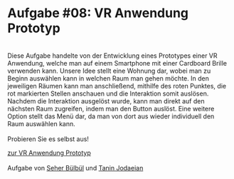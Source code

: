 # Aufgabe #08: VR Anwendung Prototyp
<br>
Diese Aufgabe handelte von der Entwicklung eines Prototypes einer VR Anwendung, welche man auf einem Smartphone mit einer Cardboard Brille verwenden kann. Unsere Idee stellt eine Wohnung dar, wobei man zu Beginn auswählen kann in welchen Raum man gehen möchte. In den jeweiligen Räumen kann man anschließend, mithilfe des roten Punktes, die rot markierten Stellen anschauen und die Interaktion somit auslösen. <br>
Nachdem die Interaktion ausgelöst wurde, kann man direkt auf den nächsten Raum zugreifen, indem man den Button auslöst. Eine weitere Option stellt das Menü dar, da man von dort aus wieder individuell den Raum auswählen kann. <br>
<br>
Probieren Sie es selbst aus! <br>

<a href="https://app.draftxr.com/vr/0wBECc">zur VR Anwendung Prototyp</a>
<br>
<br>
Aufgabe von <a href="https://github.com/SeherBuelbuel/IFD_WiSe20-21/blob/main/README.md">Seher Bülbül</a> und <a href="https://github.com/taninjodaeian/IFD_WiSe20-21/blob/main/README.md">Tanin Jodaeian</a>

